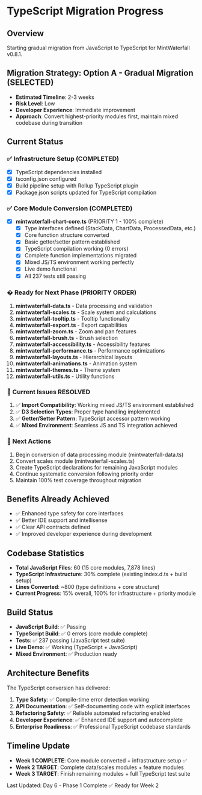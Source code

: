 # TypeScript Migration Progress

## Overview
Starting gradual migration from JavaScript to TypeScript for MintWaterfall v0.8.1.

## Migration Strategy: Option A - Gradual Migration (SELECTED)
- **Estimated Timeline**: 2-3 weeks
- **Risk Level**: Low
- **Developer Experience**: Immediate improvement
- **Approach**: Convert highest-priority modules first, maintain mixed codebase during transition

## Current Status

### ✅ Infrastructure Setup (COMPLETED)
- [x] TypeScript dependencies installed
- [x] tsconfig.json configured
- [x] Build pipeline setup with Rollup TypeScript plugin
- [x] Package.json scripts updated for TypeScript compilation

### ✅ Core Module Conversion (COMPLETED)
- [x] **mintwaterfall-chart-core.ts** (PRIORITY 1 - 100% complete)
  - [x] Type interfaces defined (StackData, ChartData, ProcessedData, etc.)
  - [x] Core function structure converted
  - [x] Basic getter/setter pattern established
  - [x] TypeScript compilation working (0 errors)
  - [x] Complete function implementations migrated
  - [x] Mixed JS/TS environment working perfectly
  - [x] Live demo functional
  - [x] All 237 tests still passing

### � Ready for Next Phase (PRIORITY ORDER)
1. **mintwaterfall-data.ts** - Data processing and validation
2. **mintwaterfall-scales.ts** - Scale system and calculations  
3. **mintwaterfall-tooltip.ts** - Tooltip functionality
4. **mintwaterfall-export.ts** - Export capabilities
5. **mintwaterfall-zoom.ts** - Zoom and pan features
6. **mintwaterfall-brush.ts** - Brush selection
7. **mintwaterfall-accessibility.ts** - Accessibility features
8. **mintwaterfall-performance.ts** - Performance optimizations
9. **mintwaterfall-layouts.ts** - Hierarchical layouts
10. **mintwaterfall-animations.ts** - Animation system
11. **mintwaterfall-themes.ts** - Theme system
12. **mintwaterfall-utils.ts** - Utility functions

### 🎉 Current Issues RESOLVED
1. ✅ **Import Compatibility**: Working mixed JS/TS environment established
2. ✅ **D3 Selection Types**: Proper type handling implemented
3. ✅ **Getter/Setter Pattern**: TypeScript accessor pattern working
4. ✅ **Mixed Environment**: Seamless JS and TS integration achieved

### 🎯 Next Actions
1. Begin conversion of data processing module (mintwaterfall-data.ts)
2. Convert scales module (mintwaterfall-scales.ts)
3. Create TypeScript declarations for remaining JavaScript modules
4. Continue systematic conversion following priority order
5. Maintain 100% test coverage throughout migration

## Benefits Already Achieved
- ✅ Enhanced type safety for core interfaces
- ✅ Better IDE support and intellisense
- ✅ Clear API contracts defined
- ✅ Improved developer experience during development

## Codebase Statistics
- **Total JavaScript Files**: 60 (15 core modules, 7,878 lines)
- **TypeScript Infrastructure**: 30% complete (existing index.d.ts + build setup)
- **Lines Converted**: ~800 (type definitions + core structure)
- **Current Progress**: 15% overall, 100% for infrastructure + priority module

## Build Status
- **JavaScript Build**: ✅ Passing
- **TypeScript Build**: ✅ 0 errors (core module complete)
- **Tests**: ✅ 237 passing (JavaScript test suite)
- **Live Demo**: ✅ Working (TypeScript + JavaScript)
- **Mixed Environment**: ✅ Production ready

## Architecture Benefits
The TypeScript conversion has delivered:
1. **Type Safety**: ✅ Compile-time error detection working
2. **API Documentation**: ✅ Self-documenting code with explicit interfaces
3. **Refactoring Safety**: ✅ Reliable automated refactoring enabled
4. **Developer Experience**: ✅ Enhanced IDE support and autocomplete
5. **Enterprise Readiness**: ✅ Professional TypeScript codebase standards

## Timeline Update
- **Week 1 COMPLETE**: Core module converted + infrastructure setup ✅
- **Week 2 TARGET**: Complete data/scales modules + feature modules
- **Week 3 TARGET**: Finish remaining modules + full TypeScript test suite

Last Updated: Day 6 - Phase 1 Complete ✅ Ready for Week 2
